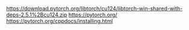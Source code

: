 https://download.pytorch.org/libtorch/cu124/libtorch-win-shared-with-deps-2.5.1%2Bcu124.zip
https://pytorch.org/
https://pytorch.org/cppdocs/installing.html
